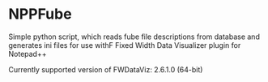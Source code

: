 # NPPFube
Simple python script, which reads fube file descriptions from database and generates ini files for use withF
Fixed Width Data Visualizer plugin for Notepad++

Currently supported version of FWDataViz: 2.6.1.0 (64-bit)
